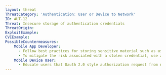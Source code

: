 ```yaml
---
layout: threat
ThreatCategory: 'Authentication: User or Device to Network'
ID: AUT-12
Threat: Insecure storage of authentication credentials
ThreatOrigin:
ExploitExample:
CVEExample:
PossibleCountermeasures:
    Mobile App Developer:
      - Follow best practices for storing sensitive material such as using short-live tokens and the AccountManager on Android and Keychain for iOS. [^227][^228]
      - To mitigate the risk associated with a stolen credential, use authentication protocols that generate unpredictable one-time cryptographic tokens that are replay-resistant (e.g. public key authentication, FIDO Alliance protocols)
    Mobile Device User:
      - Educate users that Oauth 2.0 style authorization request from native applications should only be made through external user-agents (system browser)
---
```

